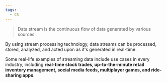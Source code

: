 ```yaml
---
tags:
  - CS
---
```

>Data stream is the continuous flow of data generated by various sources. 

By using stream processing technology, data streams can be processed, stored, analyzed, and acted upon as it's generated in real-time.

Some real-life examples of streaming data include use cases in every industry, including **real-time stock trades, up-to-the-minute retail inventory management, social media feeds, multiplayer games, and ride-sharing apps**.